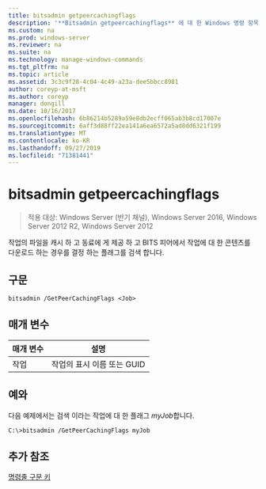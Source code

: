 ```yaml
---
title: bitsadmin getpeercachingflags
description: '**Bitsadmin getpeercachingflags** 에 대 한 Windows 명령 항목-작업의 파일을 캐시 하 고 동료에 게 제공할 수 있는지 여부와 BITS에서 작업에 대 한 콘텐츠를 다운로드할 수 있는지 여부를 결정 하는 플래그를 검색 합니다.'
ms.custom: na
ms.prod: windows-server
ms.reviewer: na
ms.suite: na
ms.technology: manage-windows-commands
ms.tgt_pltfrm: na
ms.topic: article
ms.assetid: 3c3c9f28-4c04-4c49-a23a-dee5bbcc8981
author: coreyp-at-msft
ms.author: coreyp
manager: dongill
ms.date: 10/16/2017
ms.openlocfilehash: 6b86214b5289a59e8db2ecff065ab3b8cd17007e
ms.sourcegitcommit: 6aff3d88ff22ea141a6ea6572a5ad8dd6321f199
ms.translationtype: MT
ms.contentlocale: ko-KR
ms.lasthandoff: 09/27/2019
ms.locfileid: "71381441"
---
```

# <a name="bitsadmin-getpeercachingflags"></a>bitsadmin getpeercachingflags

>적용 대상: Windows Server (반기 채널), Windows Server 2016, Windows Server 2012 R2, Windows Server 2012

작업의 파일을 캐시 하 고 동료에 게 제공 하 고 BITS 피어에서 작업에 대 한 콘텐츠를 다운로드 하는 경우를 결정 하는 플래그를 검색 합니다.

## <a name="syntax"></a>구문

```
bitsadmin /GetPeerCachingFlags <Job> 
```

## <a name="parameters"></a>매개 변수

|매개 변수|설명|
|-------|--------|
|작업|작업의 표시 이름 또는 GUID|

## <a name="BKMK_examples"></a>예와
다음 예제에서는 검색 이라는 작업에 대 한 플래그 *myJob*합니다.

```
C:\>bitsadmin /GetPeerCachingFlags myJob
```

## <a name="additional-references"></a>추가 참조
[명령줄 구문 키](command-line-syntax-key.md)


